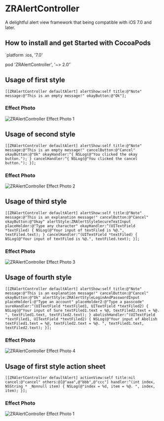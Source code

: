 # ZRAlertController
A delightful alert view framework that being compatible with iOS 7.0 and later.

How to install and get Started with CocoaPods
-----------------------------------

`platform :ios, '7.0'  

pod 'ZRAlertController', '~> 2.0'`


## Usage of first style

`[[ZRAlertController defaultAlert] alertShow:self title:@"Note" message:@"This is an empty message!" okayButton:@"Ok"];`

### Effect Photo
![ZRAlertController Effect Photo 1](https://github.com/VictorZhang2014/ZRAlertController/blob/master/one.png "ZRAlertController")

## Usage of second style

`[[ZRAlertController defaultAlert] alertShow:self title:@"Note" message:@"This is an empty message!" cancelButton:@"Cancel" okayButton:@"Ok" okayHandler:^{
NSLog(@"You clicked the okay button.");
} cancelHandler:^{
NSLog(@"You clicked the cancel button.");
}];`

### Effect Photo
![ZRAlertController Effect Photo 2](https://github.com/VictorZhang2014/ZRAlertController/blob/master/two.png "ZRAlertController")

## Usage of third style

`[[ZRAlertController defaultAlert] alertShow:self title:@"Note" message:@"This is an explanation message!" cancelButton:@"Cancel" okayButton:@"Okay" alertStyle:ZRAlertStyleSecureTextInput placeHolder:@"Type any character" okayHandler:^(UITextField *textFiled) {
NSLog(@"Your input of textFiled is %@.", textFiled.text);
} cancelHandler:^(UITextField *textFiled) {
NSLog(@"Your input of textFiled is %@.", textFiled.text);
}];`

### Effect Photo
![ZRAlertController Effect Photo 3](https://github.com/VictorZhang2014/ZRAlertController/blob/master/three.png "ZRAlertController")

## Usage of fourth style

`[[ZRAlertController defaultAlert] alertShow:self title:@"Note" message:@"This is an explanation message!" cancelButton:@"Cancel" okayButton:@"Ok" alertStyle:ZRAlertStyleLoginAndPasswordInput placeHolder1:@"Type an account" placeHolder2:@"Type a passcode" sureHandler:^(UITextField *textFiled1, UITextField *textFiled2) {
NSLog(@"Your input of Sure textFiled1.text = %@, textFiled2.text = %@. ", textFiled1.text, textFiled2.text);
} abolishHandler:^(UITextField *textFiled1, UITextField *textFiled2) {
NSLog(@"Your input of Abolish textFiled1.text = %@, textFiled2.text = %@. ", textFiled1.text, textFiled2.text);
}];`

### Effect Photo
![ZRAlertController Effect Photo 4](https://github.com/VictorZhang2014/ZRAlertController/blob/master/four.png "ZRAlertController")

## Usage of first style action sheet

`[[ZRAlertController defaultAlert] actionView:self title:nil cancel:@"cancel" others:@[@"aaa",@"bbb",@"ccc"] handler:^(int index, NSString * _Nonnull item) {
NSLog(@"index = %d, item = %@. ", index, item);
}];`

### Effect Photo
![ZRAlertController Effect Photo 1](https://github.com/VictorZhang2014/ZRAlertController/blob/master/five.png "ZRAlertController")




